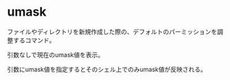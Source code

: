 # umask

ファイルやディレクトリを新規作成した際の、デフォルトのパーミッションを調整するコマンド。

引数なしで現在のumask値を表示。

引数にumask値を指定するとそのシェル上でのみumask値が反映される。

